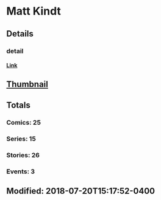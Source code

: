 # Matt  Kindt 
## Details
### detail
#### [Link](http://marvel.com/comics/creators/10066/matt_kindt?utm_campaign=apiRef&utm_source=225578a89fc76f3d20fbffda5d17a88d)
## [Thumbnail](http://i.annihil.us/u/prod/marvel/i/mg/b/40/image_not_available.jpg)
## Totals
### Comics: 25
### Series: 15
### Stories: 26
### Events: 3
## Modified: 2018-07-20T15:17:52-0400